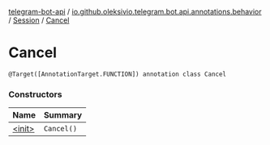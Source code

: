 [telegram-bot-api](../../../index.md) / [io.github.oleksivio.telegram.bot.api.annotations.behavior](../../index.md) / [Session](../index.md) / [Cancel](./index.md)

# Cancel

`@Target([AnnotationTarget.FUNCTION]) annotation class Cancel`

### Constructors

| Name | Summary |
|---|---|
| [&lt;init&gt;](-init-.md) | `Cancel()` |
